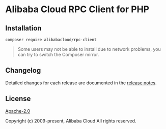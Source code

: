 # Alibaba Cloud RPC Client for PHP


## Installation
```
composer require alibabacloud/rpc-client
```
> Some users may not be able to install due to network problems, you can try to switch the Composer mirror.


## Changelog
Detailed changes for each release are documented in the [release notes](CHANGELOG.md).


## License
[Apache-2.0](LICENSE.md)

Copyright (c) 2009-present, Alibaba Cloud All rights reserved.
